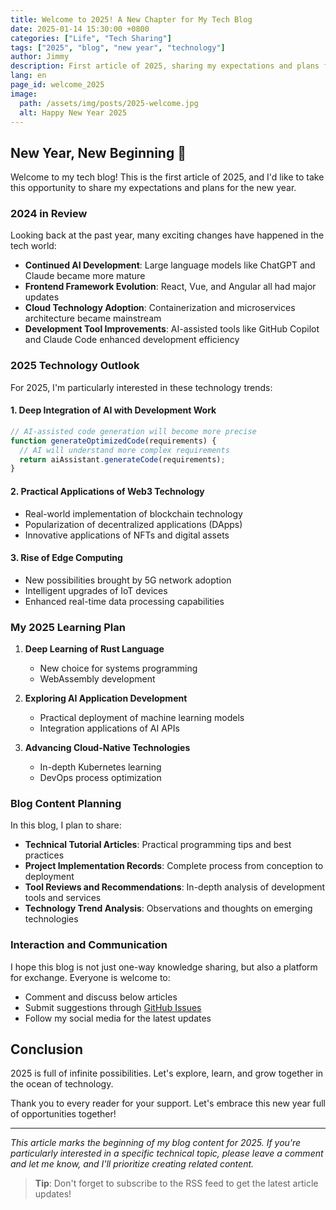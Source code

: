 ```yaml
---
title: Welcome to 2025! A New Chapter for My Tech Blog
date: 2025-01-14 15:30:00 +0800
categories: ["Life", "Tech Sharing"]
tags: ["2025", "blog", "new year", "technology"]
author: Jimmy
description: First article of 2025, sharing my expectations and plans for tech development in the new year
lang: en
page_id: welcome_2025
image:
  path: /assets/img/posts/2025-welcome.jpg
  alt: Happy New Year 2025
---
```


## New Year, New Beginning 🎉

Welcome to my tech blog! This is the first article of 2025, and I'd like to take this opportunity to share my expectations and plans for the new year.

### 2024 in Review

Looking back at the past year, many exciting changes have happened in the tech world:

- **Continued AI Development**: Large language models like ChatGPT and Claude became more mature
- **Frontend Framework Evolution**: React, Vue, and Angular all had major updates
- **Cloud Technology Adoption**: Containerization and microservices architecture became mainstream
- **Development Tool Improvements**: AI-assisted tools like GitHub Copilot and Claude Code enhanced development efficiency

### 2025 Technology Outlook

For 2025, I'm particularly interested in these technology trends:

#### 1. Deep Integration of AI with Development Work
```javascript
// AI-assisted code generation will become more precise
function generateOptimizedCode(requirements) {
  // AI will understand more complex requirements
  return aiAssistant.generateCode(requirements);
}
```

#### 2. Practical Applications of Web3 Technology
- Real-world implementation of blockchain technology
- Popularization of decentralized applications (DApps)
- Innovative applications of NFTs and digital assets

#### 3. Rise of Edge Computing
- New possibilities brought by 5G network adoption
- Intelligent upgrades of IoT devices
- Enhanced real-time data processing capabilities

### My 2025 Learning Plan

1. **Deep Learning of Rust Language**
   - New choice for systems programming
   - WebAssembly development

2. **Exploring AI Application Development**
   - Practical deployment of machine learning models
   - Integration applications of AI APIs

3. **Advancing Cloud-Native Technologies**
   - In-depth Kubernetes learning
   - DevOps process optimization

### Blog Content Planning

In this blog, I plan to share:

- **Technical Tutorial Articles**: Practical programming tips and best practices
- **Project Implementation Records**: Complete process from conception to deployment
- **Tool Reviews and Recommendations**: In-depth analysis of development tools and services
- **Technology Trend Analysis**: Observations and thoughts on emerging technologies

### Interaction and Communication

I hope this blog is not just one-way knowledge sharing, but also a platform for exchange. Everyone is welcome to:

- Comment and discuss below articles
- Submit suggestions through [GitHub Issues](https://github.com/Jimmy-web169/Jimmy-web169.github.io/issues)
- Follow my social media for the latest updates

## Conclusion

2025 is full of infinite possibilities. Let's explore, learn, and grow together in the ocean of technology.

Thank you to every reader for your support. Let's embrace this new year full of opportunities together!

---

*This article marks the beginning of my blog content for 2025. If you're particularly interested in a specific technical topic, please leave a comment and let me know, and I'll prioritize creating related content.*

> **Tip**: Don't forget to subscribe to the RSS feed to get the latest article updates!